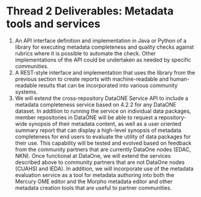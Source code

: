 # Thread 2 Deliverables: Metadata tools and services

1. An API interface definition and implementation in Java or Python of a library for executing metadata completeness and quality checks against rubrics where it is possible to automate the check. Other implementations of the API could be undertaken as needed by specific communities.
2. A REST-style interface and implementation that uses the library from the previous section to create reports with machine-readable and human-readable results that can be incorporated into various community systems.
3. We will extend the cross-repository DataONE Service API to include a metadata completeness service based on 4.2.2 for any DataONE dataset.  In addition to running the service on individual data packages, member repositories in DataONE will be able to request a repository-wide synopsis of their metadata content, as well as a user oriented summary report that can display a high-level synopsis of metadata completeness for end users to evaluate the utility of data packages for their use. This capability will be tested and evolved based on feedback from the community partners that are currently DataOne nodes (EDAC, NKN). Once functional at DataOne, we will extend the services described above to community partners that are not DataOne nodes (CUAHSI and IEDA).  In addition, we will incorporate use of the metadata evaluation service as a tool for metadata authoring into both the Mercury OME editor and the Morpho metadata editor and other metadata creation tools that are useful to partner communities.
